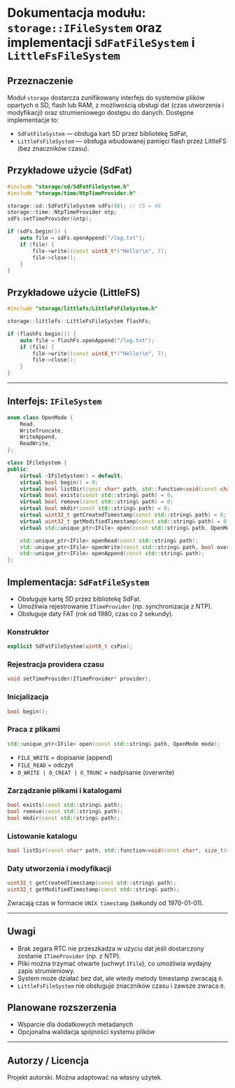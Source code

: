 # Dokumentacja modułu: `storage::IFileSystem` oraz implementacji `SdFatFileSystem` i `LittleFsFileSystem`

## Przeznaczenie

Moduł `storage` dostarcza zunifikowany interfejs do systemów plików opartych o SD, flash lub RAM, z możliwością obsługi dat (czas utworzenia i modyfikacji) oraz strumieniowego dostępu do danych. Dostępne implementacje to:

* `SdFatFileSystem` — obsługa kart SD przez bibliotekę SdFat,
* `LittleFsFileSystem` — obsługa wbudowanej pamięci flash przez LittleFS (bez znaczników czasu).

## Przykładowe użycie (SdFat)

```cpp
#include "storage/sd/SdFatFileSystem.h"
#include "storage/time/NtpTimeProvider.h"

storage::sd::SdFatFileSystem sdFs(46); // CS = 46
storage::time::NtpTimeProvider ntp;
sdFs.setTimeProvider(&ntp);

if (sdFs.begin()) {
    auto file = sdFs.openAppend("/log.txt");
    if (file) {
        file->write((const uint8_t*)"Hello!\n", 7);
        file->close();
    }
}
```

## Przykładowe użycie (LittleFS)

```cpp
#include "storage/littlefs/LittleFsFileSystem.h"

storage::littlefs::LittleFsFileSystem flashFs;

if (flashFs.begin()) {
    auto file = flashFs.openAppend("/log.txt");
    if (file) {
        file->write((const uint8_t*)"Hello!\n", 7);
        file->close();
    }
}
```

---

## Interfejs: `IFileSystem`

```cpp
enum class OpenMode {
    Read,
    WriteTruncate,
    WriteAppend,
    ReadWrite,
};

class IFileSystem {
public:
    virtual ~IFileSystem() = default;
    virtual bool begin() = 0;
    virtual bool listDir(const char* path, std::function<void(const char*, size_t)> callback) = 0;
    virtual bool exists(const std::string& path) = 0;
    virtual bool remove(const std::string& path) = 0;
    virtual bool mkdir(const std::string& path) = 0;
    virtual uint32_t getCreatedTimestamp(const std::string& path) = 0;
    virtual uint32_t getModifiedTimestamp(const std::string& path) = 0;
    virtual std::unique_ptr<IFile> open(const std::string& path, OpenMode mode) = 0;

    std::unique_ptr<IFile> openRead(const std::string& path);
    std::unique_ptr<IFile> openWrite(const std::string& path, bool overwrite = true);
    std::unique_ptr<IFile> openAppend(const std::string& path);
};
```

## Implementacja: `SdFatFileSystem`

* Obsługuje kartę SD przez bibliotekę SdFat.
* Umożliwia rejestrowanie `ITimeProvider` (np. synchronizacja z NTP).
* Obsługuje daty FAT (rok od 1980, czas co 2 sekundy).

### Konstruktor

```cpp
explicit SdFatFileSystem(uint8_t csPin);
```

### Rejestracja providera czasu

```cpp
void setTimeProvider(ITimeProvider* provider);
```

### Inicjalizacja

```cpp
bool begin();
```

### Praca z plikami

```cpp
std::unique_ptr<IFile> open(const std::string& path, OpenMode mode);
```

* `FILE_WRITE` = dopisanie (append)
* `FILE_READ` = odczyt
* `O_WRITE | O_CREAT | O_TRUNC` = nadpisanie (overwrite)

### Zarządzanie plikami i katalogami

```cpp
bool exists(const std::string& path);
bool remove(const std::string& path);
bool mkdir(const std::string& path);
```

### Listowanie katalogu

```cpp
bool listDir(const char* path, std::function<void(const char*, size_t)> callback);
```

### Daty utworzenia i modyfikacji

```cpp
uint32_t getCreatedTimestamp(const std::string& path);
uint32_t getModifiedTimestamp(const std::string& path);
```

Zwracają czas w formacie `UNIX timestamp` (sekundy od 1970-01-01).

---

## Uwagi

* Brak zegara RTC nie przeszkadza w użyciu dat jeśli dostarczony zostanie `ITimeProvider` (np. z NTP).
* Pliki można trzymać otwarte (uchwyt `IFile`), co umożliwia wydajny zapis strumieniowy.
* System może działać bez dat, ale wtedy metody timestamp zwracają `0`.
* `LittleFsFileSystem` nie obsługuje znaczników czasu i zawsze zwraca `0`.

## Planowane rozszerzenia

* Wsparcie dla dodatkowych metadanych
* Opcjonalna walidacja spójności systemu plików

---

## Autorzy / Licencja

Projekt autorski. Można adaptować na własny użytek.
